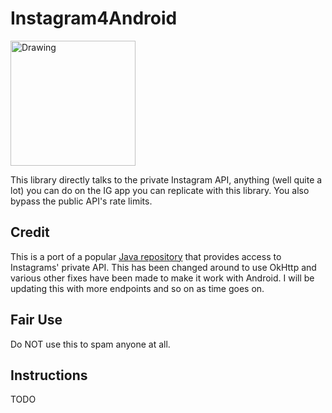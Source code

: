 # Instagram4Android

<img src="https://upload.wikimedia.org/wikipedia/commons/thumb/e/e7/Instagram_logo_2016.svg/1024px-Instagram_logo_2016.svg.png" alt="Drawing" style="width: 200px; height: 200px;"/>

This library directly talks to the private Instagram API, anything (well quite a lot) you can do on the IG app you can replicate with this library.  You also bypass the public API's rate limits. 

## Credit
This is a port of a popular [Java repository](https://github.com/brunocvcunha/instagram4j) that provides access to Instagrams' private API.  This has been changed around to use OkHttp and various other fixes have been made to make it work with Android.  I will be updating this with more endpoints and so on as time goes on.

## Fair Use
Do NOT use this to spam anyone at all.

## Instructions
TODO
